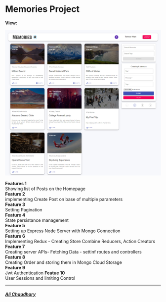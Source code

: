 <h1>Memories Project</h1>  

**View:**  
     
<a href="https://memories-project570.web.app/">
    <img src="./client/public/Memories.jpg" alt="Memories" width="800" height="auto">
</a>

**Features 1**  
    Showing list of Posts on the Homepage  
**Feature 2**  
    implementing Create Post on base of multiple parameters  
**Feature 3**  
    Setting Pagination  
**Feature 4**  
    State persistance management  
**Feature 5**  
    Setting up Express Node Server with Mongo Connection  
**Feature 6**  
    Implementing Redux - Creating Store Combine Reducers, Action Creators  
**Feature 7**  
    Creating server APIs- Fetching Data - settinf routes and controllers  
**Feature 8**  
    Creating Order and storing them in Mongo Cloud Storage  
**Feature 9**  
      Jwt Authentication
**Featue 10**  
    User Sessions and limiting Control
 
 <hr />

 <a href="https://i-m-alichaudhary.web.app/"><h5><i>Ali Chaudhary</i></h5></a>
